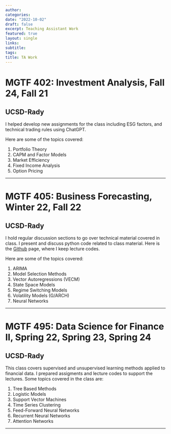 ```yaml
---
author:
categories:
date: "2022-10-02"
draft: false
excerpt: Teaching Assistant Work
featured: true
layout: single
links:
subtitle:
tags:
title: TA Work
---
```

# MGTF 402: Investment Analysis, Fall 24, Fall 21
## UCSD-Rady

I helped develop new assignments for the class including ESG factors, and technical trading rules using ChatGPT.

Here are some of the topics covered:
1. Portfolio Theory
2. CAPM and Factor Models
3. Market Efficiency
4. Fixed Income Analysis
5. Option Pricing

---

# MGTF 405: Business Forecasting, Winter 22, Fall 22
## UCSD-Rady

I hold regular discussion sections to go over technical material covered in class. I present and discuss python code related to class material. Here is the [Github](https://github.com/yankikalfa/MGTF-405-Business-Forecasting) page, where I keep lecture codes.

Here are some of the topics covered:
1. ARIMA
2. Model Selection Methods
3. Vector Autoregressions (VECM)
4. State Space Models
5. Regime Switching Models
6. Volatility Models (G/ARCH)
7. Neural Networks
---

# MGTF 495: Data Science for Finance II, Spring 22, Spring 23, Spring 24
## UCSD-Rady

This class covers supervised and unsupervised learning methods applied to financial data. I prepared assigments and lecture codes to support the lectures. Some topics covered in the class are:
1. Tree Based Methods
2. Logistic Models
3. Support Vector Machines
4. Time Series Clustering
5. Feed-Forward Neural Networks
6. Recurrent Neural Networks
7. Attention Networks
---